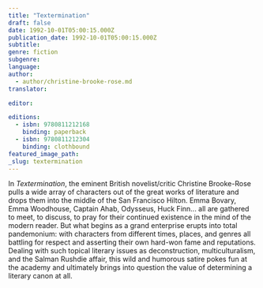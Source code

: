 ```yaml
---
title: "Textermination"
draft: false
date: 1992-10-01T05:00:15.000Z
publication_date: 1992-10-01T05:00:15.000Z
subtitle:
genre: fiction
subgenre:
language:
author:
  - author/christine-brooke-rose.md
translator:

editor:

editions:
  - isbn: 9780811212168
    binding: paperback
  - isbn: 9780811212304
    binding: clothbound
featured_image_path:
_slug: textermination
---
```


In _Textermination_, the eminent British novelist/critic Christine Brooke-Rose pulls a wide array of characters out of the great works of literature and drops them into the middle of the San Francisco Hilton. Emma Bovary, Emma Woodhouse, Captain Ahab, Odysseus, Huck Finn... all are gathered to meet, to discuss, to pray for their continued existence in the mind of the modern reader. But what begins as a grand enterprise erupts into total pandemonium: with characters from different times, places, and genres all battling for respect and asserting their own hard-won fame and reputations. Dealing with such topical literary issues as deconstruction, multiculturalism, and the Salman Rushdie affair, this wild and humorous satire pokes fun at the academy and ultimately brings into question the value of determining a literary canon at all.

